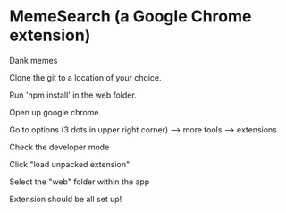 # MemeSearch (a Google Chrome extension)
Dank memes


Clone the git to a location of your choice.

Run 'npm install' in the web folder.

Open up google chrome.

Go to options (3 dots in upper right corner) --> more tools --> extensions

Check the developer mode

Click "load unpacked extension"

Select the "web" folder within the app


Extension should be all set up!
